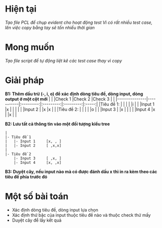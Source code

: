 # Hiện tại
*Tạo file PCL để chụp evident cho hoạt động test*
*Vì có rất nhiều test case, lên việc copy bằng tay sẽ tốn nhiều thời gian*

# Mong muốn
*Tạo file script để tự động liệt kê các test case thay vì copy*

# Giải pháp

**B1: Thêm dấu trừ (-, i, o) để xác định dòng tiêu đề, dòng input, dòng output ở một cột mới**
|               |           |Check 1    |Check 2    |Check 3    |       |
|---------------|-----------|:---------:|:---------:|:---------:|:-----:|
|Tiêu đề 1:     |           |           |           |           |i      |
|               |Input 1    |x          |           |           |       |
|               |Input 2    |           |x          |x          |       |
|Tiêu đề 2:     |           |           |           |           |o      |
|               |Input 3    |           |x          |           |       |
|               |Input 4    |x          |           |x          |       |

**B2: Lưu tất cả thông tin vào một đối tượng kiểu tree**
```
|
|- Tiêu đề 1
|   |- Input 1     [x, , ]
|   |- Input 2     [ ,x,x]
|
|- Tiêu đề 2
    |- Input 3     [ ,x, ]
    |- Input 4     [x, ,x]

```
**B3: Duyệt cây, nếu input nào mà có được đánh dấu x thì in ra kèm theo các tiêu đề phía trước đó**

# Một số bài toán
- Xác định dòng tiêu đề, dòng input lựa chọn
- Xác định thứ bậc của input thuộc tiêu đề nào và thuộc check thứ mấy
- Duyệt cây để lấy kết quả
